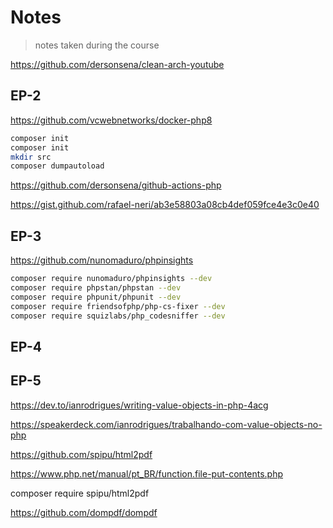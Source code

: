 # Notes

> notes taken during the course

<!-- https://gitignore.io -->
<!-- https://github.com/github/gitignore -->

https://github.com/dersonsena/clean-arch-youtube

## EP-2

https://github.com/vcwebnetworks/docker-php8

```sh
composer init
composer init
mkdir src
composer dumpautoload
```

https://github.com/dersonsena/github-actions-php

https://gist.github.com/rafael-neri/ab3e58803a08cb4def059fce4e3c0e40

## EP-3

https://github.com/nunomaduro/phpinsights

```sh
composer require nunomaduro/phpinsights --dev
composer require phpstan/phpstan --dev
composer require phpunit/phpunit --dev
composer require friendsofphp/php-cs-fixer --dev
composer require squizlabs/php_codesniffer --dev
```

## EP-4

## EP-5

https://dev.to/ianrodrigues/writing-value-objects-in-php-4acg

https://speakerdeck.com/ianrodrigues/trabalhando-com-value-objects-no-php

https://github.com/spipu/html2pdf

https://www.php.net/manual/pt_BR/function.file-put-contents.php

composer require spipu/html2pdf

https://github.com/dompdf/dompdf
